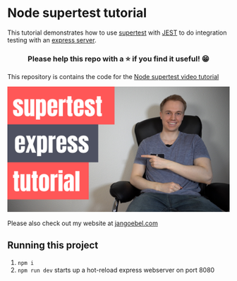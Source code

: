 # Node supertest tutorial

This tutorial demonstrates how to use [supertest](https://github.com/visionmedia/supertest) with [JEST](https://jestjs.io/) to do integration testing with an [express server](https://expressjs.com/).

<h3 align="center">Please help this repo with a ⭐️ if you find it useful! 😁</h3>

This repository is contains the code for the [Node supertest video tutorial](https://www.youtube.com/watch?v=T2sYitv2OAY)

[![supertest express tutorial](images/supertest-express.png)](https://www.youtube.com/watch?v=T2sYitv2OAY)

Please also check out my website at [jangoebel.com](https://jangoebel.com)

## Running this project

1. `npm i`
2. `npm run dev` starts up a hot-reload express webserver on port 8080
